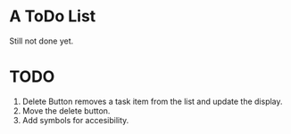 A ToDo List
=================

Still not done yet. 

TODO
=========
1. Delete Button removes a task item from the list and update the display.
2. Move the delete button.
3. Add symbols for accesibility.
